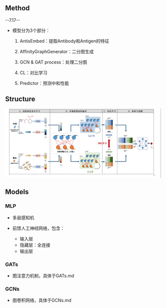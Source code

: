## Method

--7.17--

* 模型分为3个部分：

  1. AntisEmbed：提取Antibody和Antigen的特征
  2. AffinityGraphGenerator：二分图生成

  3. GCN & GAT process：处理二分图
  4. CL：对比学习
  5. Predictor：预测中和性能



## Structure

![959acc042b35d2f5af11f4e62a09f15](./assets/959acc042b35d2f5af11f4e62a09f15.png)



## Models

### MLP

* 多层感知机

* 前馈人工神经网络，包含：
  * 输入层
  * 隐藏层：全连接
  * 输出层

### GATs

* 图注意力机制，具体于GATs.md

### GCNs

* 图卷积网络，具体于GCNs.md



